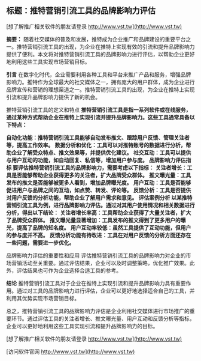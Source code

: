 ## **标题：推特营销引流工具的品牌影响力评估**

[想了解推广相关软件的朋友请登录 http://www.vst.tw](http://www.vst.tw)

**摘要：**
随着社交媒体的普及和发展，推特成为企业推广和品牌建设的重要平台之一。推特营销引流工具的出现，为企业在推特上实现有效的引流和提升品牌影响力提供了便利。本文将对推特营销引流工具的品牌影响力进行评估，以帮助企业更好地利用这些工具实现市场营销目标。

**引言**
在数字化时代，企业需要利用各种工具和平台来推广产品和服务，增强品牌影响力。推特作为全球最大的社交媒体之一，拥有庞大的用户群体，成为企业进行品牌宣传和营销的理想渠道之一。推特营销引流工具的出现，为企业在推特上实现引流和提升品牌影响力提供了新的机会。

推特营销引流工具的定义和特点
**推特营销引流工具是指一系列软件或在线服务，通过某种方式帮助企业在推特上实现引流并提升品牌影响力。这些工具通常具备以下特点：**

**自动化功能：推特营销引流工具能够自动发布推文、跟踪用户反馈、管理关注者等，提高工作效率。**
**数据分析和优化：工具可以对推特账号的数据进行分析，帮助企业了解受众特点、推文效果等，并提供优化建议。**
**社交互动：工具可以提供与用户互动的功能，如自动回复、私信等，增加用户参与度。**
**品牌影响力评估指标 要评估推特营销引流工具的品牌影响力，需要考虑以下指标：**
**关注者增长：工具是否能够帮助企业获得更多的关注者，扩大品牌受众群体。**
**推文曝光量：工具发布的推文是否能够被更多人看到，增加品牌曝光度。**
**用户互动：工具是否能够促进用户与品牌之间的互动，如点赞、转发、评论等。**
**反馈分析：工具是否提供对用户反馈的分析功能，帮助企业了解用户需求和意见。**
**评估案例分析 以某推特营销引流工具为例，进行品牌影响力评估。通过对其用户使用情况和相关数据进行分析，得出以下结论：**
**关注者增长率高：工具帮助企业获得了大量关注者，扩大了品牌受众群体。**
**推文曝光量显著增加：工具发布的推文得到了更多用户的曝光，提高了品牌的知名度。**
**用户互动率较低：虽然工具提供了互动功能，但用户的参与度并不高。**
**反馈分析功能有待改进：工具在对用户反馈的分析方面还存在一些问题，需要进一步优化。**

品牌影响力评估的重要性和应用
评估推特营销引流工具的品牌影响力对企业的市场营销活动至关重要。通过评估结果，企业可以及时调整策略，优化推广效果。此外，评估结果也可作为企业选择合适工具的参考。

**结论**
推特营销引流工具对于企业在推特上实现引流和提升品牌影响力具有重要作用。通过对工具的品牌影响力进行评估，企业可以更好地选择适合自己的工具，并利用其优势实现市场营销目标。

总之，推特营销引流工具的品牌影响力评估是企业利用社交媒体进行市场推广的重要环节。通过评估工具的关注者增长、推文曝光量、用户互动和反馈分析等指标，企业可以更好地利用这些工具实现引流和提升品牌影响力的目标。

[想了解推广相关软件的朋友请登录 http://www.vst.tw](http://www.vst.tw)


[访问软件官网 http://www.vst.tw](http://www.vst.tw)
